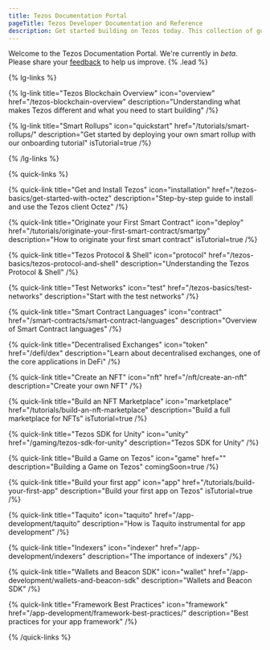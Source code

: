 ```yaml
---
title: Tezos Documentation Portal
pageTitle: Tezos Developer Documentation and Reference
description: Get started building on Tezos today. This collection of guides will take you through writing your first smart contract, using the Unity SDK, and building an NFT Marketplace.
---
```


Welcome to the Tezos Documentation Portal. We're currently in _beta_. Please share your [feedback](https://github.com/trilitech/tezos-developer-docs/issues/new/choose) to help us improve. {% .lead %}

{% lg-links %}

{% lg-link title="Tezos Blockchain Overview" icon="overview" href="/tezos-blockchain-overview" description="Understanding what makes Tezos different and what you need to start building" /%}

{% lg-link title="Smart Rollups" icon="quickstart" href="/tutorials/smart-rollups/" description="Get started by deploying your own smart rollup with our onboarding tutorial" isTutorial=true /%}

{% /lg-links %}

{% quick-links %}

{% quick-link title="Get and Install Tezos" icon="installation" href="/tezos-basics/get-started-with-octez" description="Step-by-step guide to install and use the Tezos client Octez" /%}

{% quick-link title="Originate your First Smart Contract" icon="deploy" href="/tutorials/originate-your-first-smart-contract/smartpy" description="How to originate your first smart contract" isTutorial=true /%}

{% quick-link title="Tezos Protocol & Shell" icon="protocol" href="/tezos-basics/tezos-protocol-and-shell" description="Understanding the Tezos Protocol & Shell" /%}

{% quick-link title="Test Networks" icon="test" href="/tezos-basics/test-networks" description="Start with the test networks" /%}

{% quick-link title="Smart Contract Languages" icon="contract" href="/smart-contracts/smart-contract-languages" description="Overview of Smart Contract languages" /%}

{% quick-link title="Decentralised Exchanges" icon="token" href="/defi/dex" description="Learn about decentralised exchanges, one of the core applications in DeFi" /%}

{% quick-link title="Create an NFT" icon="nft" href="/nft/create-an-nft" description="Create your own NFT" /%}

{% quick-link title="Build an NFT Marketplace" icon="marketplace" href="/tutorials/build-an-nft-marketplace" description="Build a full marketplace for NFTs" isTutorial=true /%}

{% quick-link title="Tezos SDK for Unity" icon="unity" href="/gaming/tezos-sdk-for-unity" description="Tezos SDK for Unity" /%}

{% quick-link title="Build a Game on Tezos" icon="game" href="" description="Building a Game on Tezos" comingSoon=true /%}

{% quick-link title="Build your first app" icon="app" href="/tutorials/build-your-first-app" description="Build your first app on Tezos" isTutorial=true /%}

{% quick-link title="Taquito" icon="taquito" href="/app-development/taquito" description="How is Taquito instrumental for app development" /%}

{% quick-link title="Indexers" icon="indexer" href="/app-development/indexers" description="The importance of indexers" /%}

{% quick-link title="Wallets and Beacon SDK" icon="wallet" href="/app-development/wallets-and-beacon-sdk" description="Wallets and Beacon SDK" /%}

{% quick-link title="Framework Best Practices" icon="framework" href="/app-development/framework-best-practices/" description="Best practices for your app framework" /%}

{% /quick-links %}
